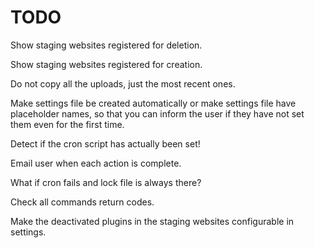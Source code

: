 # TODO

Show staging websites registered for deletion.

Show staging websites registered for creation.

Do not copy all the uploads, just the most recent ones.

Make settings file be created automatically or make settings file have
placeholder names, so that you can inform the user if they have not set them
even for the first time.

Detect if the cron script has actually been set!

Email user when each action is complete.

What if cron fails and lock file is always there?

Check all commands return codes.

Make the deactivated plugins in the staging websites configurable in settings.